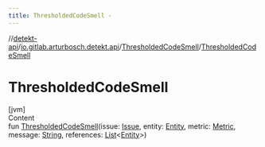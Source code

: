 ```yaml
---
title: ThresholdedCodeSmell -
---
```

//[detekt-api](../../index.md)/[io.gitlab.arturbosch.detekt.api](../index.md)/[ThresholdedCodeSmell](index.md)/[ThresholdedCodeSmell](-thresholded-code-smell.md)



# ThresholdedCodeSmell  
[jvm]  
Content  
fun [ThresholdedCodeSmell](-thresholded-code-smell.md)(issue: [Issue](../-issue/index.md), entity: [Entity](../-entity/index.md), metric: [Metric](../-metric/index.md), message: [String](https://kotlinlang.org/api/latest/jvm/stdlib/kotlin/-string/index.html), references: [List](https://kotlinlang.org/api/latest/jvm/stdlib/kotlin.collections/-list/index.html)<[Entity](../-entity/index.md)>)  



